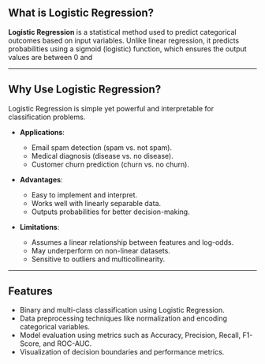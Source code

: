 ## What is Logistic Regression?  

**Logistic Regression** is a statistical method used to predict categorical outcomes based on input variables. Unlike linear regression, it predicts probabilities using a sigmoid (logistic) function, which ensures the output values are between 0 and 

---

## Why Use Logistic Regression?  

Logistic Regression is simple yet powerful and interpretable for classification problems.  

- **Applications**:  
  - Email spam detection (spam vs. not spam).  
  - Medical diagnosis (disease vs. no disease).  
  - Customer churn prediction (churn vs. no churn).  

- **Advantages**:  
  - Easy to implement and interpret.  
  - Works well with linearly separable data.  
  - Outputs probabilities for better decision-making.  

- **Limitations**:  
  - Assumes a linear relationship between features and log-odds.  
  - May underperform on non-linear datasets.  
  - Sensitive to outliers and multicollinearity.  

---

## Features  

- Binary and multi-class classification using Logistic Regression.  
- Data preprocessing techniques like normalization and encoding categorical variables.  
- Model evaluation using metrics such as Accuracy, Precision, Recall, F1-Score, and ROC-AUC.  
- Visualization of decision boundaries and performance metrics.  


